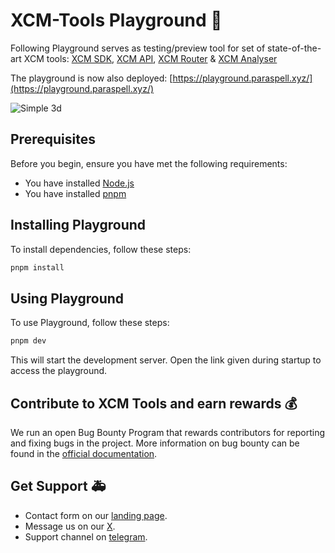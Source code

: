 # XCM-Tools Playground 🛝

Following Playground serves as testing/preview tool for set of state-of-the-art XCM tools: [XCM SDK](https://github.com/paraspell/xcm-tools/tree/main/packages/sdk), [XCM API](https://github.com/paraspell/xcm-tools/tree/main/apps/xcm-api), [XCM Router](https://github.com/paraspell/xcm-tools/tree/main/packages/xcm-router) & [XCM Analyser](https://github.com/paraspell/xcm-tools/tree/main/packages/xcm-analyser)

The playground is now also deployed: [https://playground.paraspell.xyz/](https://playground.paraspell.xyz/)

![Simple 3d](https://github.com/paraspell/xcm-tools/assets/55763425/336bb31d-202f-4e53-9324-54ab6560b6bc)

## Prerequisites

Before you begin, ensure you have met the following requirements:

- You have installed [Node.js](https://nodejs.org/en/download/)
- You have installed [pnpm](https://pnpm.io/installation)

## Installing Playground

To install dependencies, follow these steps:

```bash
pnpm install
```

## Using Playground

To use Playground, follow these steps:

```bash
pnpm dev
```

This will start the development server. Open the link given during startup to access the playground.

## Contribute to XCM Tools and earn rewards 💰

We run an open Bug Bounty Program that rewards contributors for reporting and fixing bugs in the project. More information on bug bounty can be found in the [official documentation](https://paraspell.github.io/docs/contribution.html).

## Get Support 🚑

- Contact form on our [landing page](https://paraspell.xyz/#contact-us).
- Message us on our [X](https://x.com/paraspell).
- Support channel on [telegram](https://t.me/paraspell).

